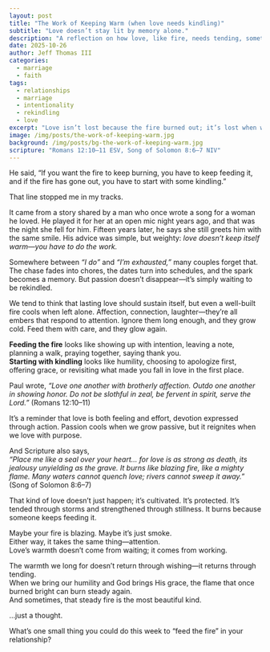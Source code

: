 ```yaml
---
layout: post
title: "The Work of Keeping Warm (when love needs kindling)"
subtitle: "Love doesn’t stay lit by memory alone."
description: "A reflection on how love, like fire, needs tending, sometimes with gentle kindling and humble effort—to keep its warmth alive."
date: 2025-10-26
author: Jeff Thomas III
categories:
  - marriage
  - faith
tags:
  - relationships
  - marriage
  - intentionality
  - rekindling
  - love
excerpt: "Love isn’t lost because the fire burned out; it’s lost when we stop looking for matches. Sometimes keeping love warm means returning to the small things that once sparked joy between you."
image: /img/posts/the-work-of-keeping-warm.jpg
background: /img/posts/bg-the-work-of-keeping-warm.jpg
scripture: "Romans 12:10–11 ESV, Song of Solomon 8:6–7 NIV"
---
```


He said, “If you want the fire to keep burning, you have to keep feeding it, and if the fire has gone out, you have to start with some kindling.”  

That line stopped me in my tracks.  

It came from a story shared by a man who once wrote a song for a woman he loved. He played it for her at an open mic night years ago, and that was the night she fell for him. Fifteen years later, he says she still greets him with the same smile. His advice was simple, but weighty: *love doesn’t keep itself warm—you have to do the work.*

Somewhere between *“I do”* and *“I’m exhausted,”* many couples forget that.  
The chase fades into chores, the dates turn into schedules, and the spark becomes a memory. But passion doesn’t disappear—it’s simply waiting to be rekindled.  

We tend to think that lasting love should sustain itself, but even a well-built fire cools when left alone. Affection, connection, laughter—they’re all embers that respond to attention. Ignore them long enough, and they grow cold. Feed them with care, and they glow again.


**Feeding the fire** looks like showing up with intention, leaving a note, planning a walk, praying together, saying thank you.  
**Starting with kindling** looks like humility, choosing to apologize first, offering grace, or revisiting what made you fall in love in the first place.  

Paul wrote, *“Love one another with brotherly affection. Outdo one another in showing honor. Do not be slothful in zeal, be fervent in spirit, serve the Lord.”* (Romans 12:10–11)  

It’s a reminder that love is both feeling and effort, devotion expressed through action. Passion cools when we grow passive, but it reignites when we love with purpose.

And Scripture also says,  
*“Place me like a seal over your heart… for love is as strong as death, its jealousy unyielding as the grave. It burns like blazing fire, like a mighty flame. Many waters cannot quench love; rivers cannot sweep it away.”* (Song of Solomon 8:6–7)  

That kind of love doesn’t just happen; it’s cultivated. It’s protected. It’s tended through storms and strengthened through stillness. It burns because someone keeps feeding it.

Maybe your fire is blazing. Maybe it’s just smoke.  
Either way, it takes the same thing—attention.  
Love’s warmth doesn’t come from waiting; it comes from working.  

The warmth we long for doesn’t return through wishing—it returns through tending.  
When we bring our humility and God brings His grace, the flame that once burned bright can burn steady again.  
And sometimes, that steady fire is the most beautiful kind.  

…just a thought.  

 
What’s one small thing you could do this week to “feed the fire” in your relationship?

<!--stackedit_data:
eyJoaXN0b3J5IjpbLTg1MTQ0Njk4NywtMTUwNjk1OTk1N119
-->